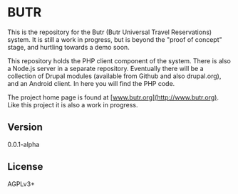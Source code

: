 # BUTR

This is the repository for the Butr (Butr Universal Travel Reservations) system. It is still a work in progress, but is beyond the "proof of concept" stage, and hurtling towards a demo soon.

This repository holds the PHP client component of the system. There is also a Node.js server in a separate repository. Eventually there will be a collection of Drupal modules (available from Github and also drupal.org), and an Android client. In here you will find the PHP code.

The project home page is found at [www.butr.org](http://www.butr.org). Like this project it is also a work in progress.

## Version

0.0.1-alpha

## License

AGPLv3+

